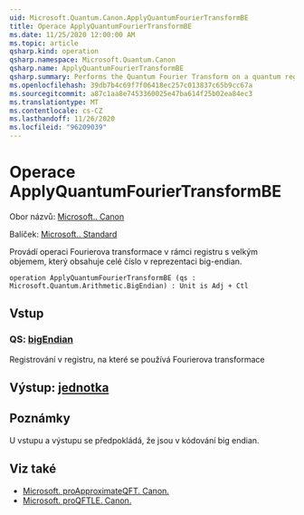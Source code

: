 ```yaml
---
uid: Microsoft.Quantum.Canon.ApplyQuantumFourierTransformBE
title: Operace ApplyQuantumFourierTransformBE
ms.date: 11/25/2020 12:00:00 AM
ms.topic: article
qsharp.kind: operation
qsharp.namespace: Microsoft.Quantum.Canon
qsharp.name: ApplyQuantumFourierTransformBE
qsharp.summary: Performs the Quantum Fourier Transform on a quantum register containing an integer in the big-endian representation.
ms.openlocfilehash: 39db7b4c69f7f06418ec257c013837c65b9cc67a
ms.sourcegitcommit: a87c1aa8e7453360025e47ba614f25b02ea84ec3
ms.translationtype: MT
ms.contentlocale: cs-CZ
ms.lasthandoff: 11/26/2020
ms.locfileid: "96209039"
---
```

# <a name="applyquantumfouriertransformbe-operation"></a>Operace ApplyQuantumFourierTransformBE

Obor názvů: [Microsoft.. Canon](xref:Microsoft.Quantum.Canon)

Balíček: [Microsoft.. Standard](https://nuget.org/packages/Microsoft.Quantum.Standard)


Provádí operaci Fourierova transformace v rámci registru s velkým objemem, který obsahuje celé číslo v reprezentaci big-endian.

```qsharp
operation ApplyQuantumFourierTransformBE (qs : Microsoft.Quantum.Arithmetic.BigEndian) : Unit is Adj + Ctl
```


## <a name="input"></a>Vstup

### <a name="qs--bigendian"></a>QS: [bigEndian](xref:Microsoft.Quantum.Arithmetic.BigEndian)

Registrování v registru, na které se používá Fourierova transformace



## <a name="output--unit"></a>Výstup: [jednotka](xref:microsoft.quantum.lang-ref.unit)



## <a name="remarks"></a>Poznámky

U vstupu a výstupu se předpokládá, že jsou v kódování big endian.

## <a name="see-also"></a>Viz také

- [Microsoft. proApproximateQFT. Canon.](xref:Microsoft.Quantum.Canon.ApproximateQFT)
- [Microsoft. proQFTLE. Canon.](xref:Microsoft.Quantum.Canon.QFTLE)